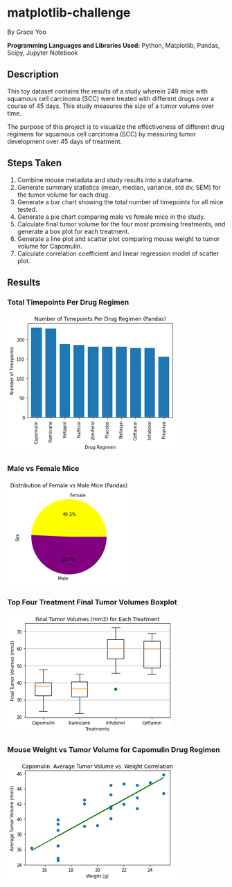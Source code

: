 # matplotlib-challenge

By Grace Yoo

**Programming Languages and Libraries Used:** Python, Matplotlib, Pandas, Scipy, Jupyter Notebook

## Description

This toy dataset contains the results of a study wherein 249 mice with squamous cell carcinoma (SCC) were treated with different drugs over a course of 45 days. This study measures the size of a tumor volume over time. 

The purpose of this project is to visualize the effectiveness of different drug regimens for squamous cell carcinoma (SCC) by measuring tumor development over 45 days of treatment.

## Steps Taken

1. Combine mouse metadata and study results into a dataframe. 
2. Generate summary statistics (mean, median, variance, std dv, SEM) for the tumor volume for each drug. 
3. Generate a bar chart showing the total number of timepoints for all mice tested.
4. Generate a pie chart comparing male vs female mice in the study. 
5. Calculate final tumor volume for the four most promising treatments, and generate a box plot for each treatment. 
6. Generate a line plot and scatter plot comparing mouse weight to tumor volume for Capomulin. 
7. Calculate correlation coefficient and linear regression model of scatter plot. 

## Results

### Total Timepoints Per Drug Regimen

![bar](Pymaceuticals/bar.png)

### Male vs Female Mice

![bar](Pymaceuticals/pandas.png)

### Top Four Treatment Final Tumor Volumes Boxplot

![bar](Pymaceuticals/boxplot.png)

### Mouse Weight vs Tumor Volume for Capomulin Drug Regimen

![bar](Pymaceuticals/scatter.png)

